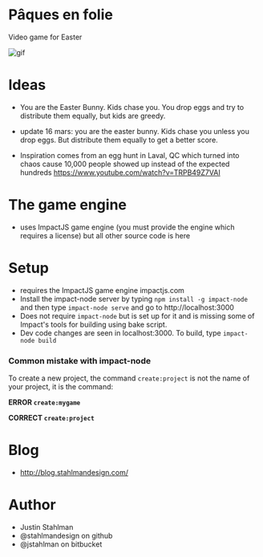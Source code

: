 # Pâques en folie

Video game for Easter

<img src='https://github.com/stahlmanDesign/paques-en-folie/blob/master/paques-en-folie.gif' alt='gif'/>

# Ideas

- You are the Easter Bunny. Kids chase you. You drop eggs and try to distribute them equally, but kids are greedy.

- update 16 mars: you are the easter bunny. Kids chase you unless you drop eggs. But distribute them equally to get a better score.

- Inspiration comes from an egg hunt in Laval, QC which turned into chaos cause 10,000 people showed up instead of the expected hundreds
https://www.youtube.com/watch?v=TRPB49Z7VAI

# The game engine

- uses ImpactJS game engine (you must provide the engine which requires a license) but all other source code is here



# Setup
- requires the ImpactJS game engine impactjs.com
- Install the impact-node server by typing ```npm install -g impact-node``` and then type ```impact-node serve``` and go to http://localhost:3000
- Does not require ```impact-node``` but is set up for it and is missing some of Impact's tools for building using bake script.
- Dev code changes are seen in localhost:3000. To build, type ```impact-node build```</li>

### Common mistake with impact-node

To create a new project, the command `create:project` is not the name of your project, it is the command:

**ERROR `create:mygame`**

**CORRECT `create:project`**

</ul>

# Blog
- http://blog.stahlmandesign.com/


# Author

- Justin Stahlman
- @stahlmandesign on github
- @jstahlman on bitbucket
